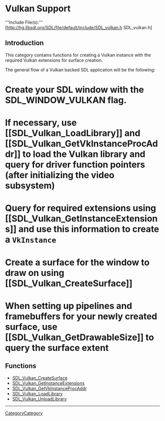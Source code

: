 # Vulkan Support


'''Include File(s):''' [http://hg.libsdl.org/SDL/file/default/include/SDL_vulkan.h SDL_vulkan.h]




## Introduction

This category contains functions for creating a Vulkan instance with the required Vulkan extensions for surface creation.

The general flow of a Vulkan backed SDL application will be the following:

# Create your SDL window with the SDL_WINDOW_VULKAN flag.
# If necessary, use [[SDL_Vulkan_LoadLibrary]] and [[SDL_Vulkan_GetVkInstanceProcAddr]] to load the Vulkan library and query for driver function pointers (after initializing the video subsystem)
# Query for required extensions using [[SDL_Vulkan_GetInstanceExtensions]] and use this information to create a ```VkInstance```
# Create a surface for the window to draw on using [[SDL_Vulkan_CreateSurface]]
# When setting up pipelines and framebuffers for your newly created surface, use [[SDL_Vulkan_GetDrawableSize]] to query the surface extent

## Functions

<!-- BEGIN CATEGORY LIST -->
- [SDL_Vulkan_CreateSurface](SDL_Vulkan_CreateSurface)
- [SDL_Vulkan_GetInstanceExtensions](SDL_Vulkan_GetInstanceExtensions)
- [SDL_Vulkan_GetVkInstanceProcAddr](SDL_Vulkan_GetVkInstanceProcAddr)
- [SDL_Vulkan_LoadLibrary](SDL_Vulkan_LoadLibrary)
- [SDL_Vulkan_UnloadLibrary](SDL_Vulkan_UnloadLibrary)
<!-- END CATEGORY LIST -->

----
[CategoryCategory](CategoryCategory)
